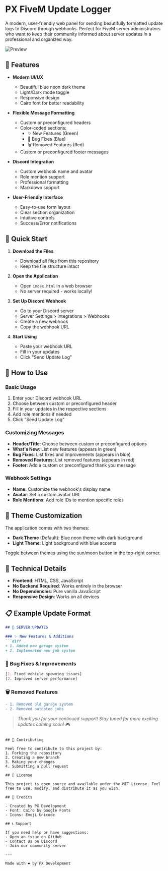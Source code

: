 # PX FiveM Update Logger

A modern, user-friendly web panel for sending beautifully formatted update logs to Discord through webhooks. Perfect for FiveM server administrators who want to keep their community informed about server updates in a professional and organized way.

![Preview](https://media.discordapp.net/attachments/1234585384269385882/1404182296679944292/772205e82db62ab95425ef0c7064b62bca1c265c.png?ex=689a422b&is=6898f0ab&hm=542b01f328c10008b6892cedc2f142922e834f686da13907e16dc45bd8c52014&=&format=webp&quality=lossless&width=978&height=978)

## 🌟 Features

- **Modern UI/UX**
  - Beautiful blue neon dark theme
  - Light/Dark mode toggle
  - Responsive design
  - Cairo font for better readability

- **Flexible Message Formatting**
  - Custom or preconfigured headers
  - Color-coded sections:
    - ✨ New Features (Green)
    - 🔧 Bug Fixes (Blue)
    - 🗑️ Removed Features (Red)
  - Custom or preconfigured footer messages

- **Discord Integration**
  - Custom webhook name and avatar
  - Role mention support
  - Professional formatting
  - Markdown support

- **User-Friendly Interface**
  - Easy-to-use form layout
  - Clear section organization
  - Intuitive controls
  - Success/Error notifications

## 🚀 Quick Start

1. **Download the Files**
   - Download all files from this repository
   - Keep the file structure intact

2. **Open the Application**
   - Open `index.html` in a web browser
   - No server required - works locally!

3. **Set Up Discord Webhook**
   - Go to your Discord server
   - Server Settings > Integrations > Webhooks
   - Create a new webhook
   - Copy the webhook URL

4. **Start Using**
   - Paste your webhook URL
   - Fill in your updates
   - Click "Send Update Log"

## 📝 How to Use

### Basic Usage
1. Enter your Discord webhook URL
2. Choose between custom or preconfigured header
3. Fill in your updates in the respective sections
4. Add role mentions if needed
5. Click "Send Update Log"

### Customizing Messages
- **Header/Title**: Choose between custom or preconfigured options
- **What's New**: List new features (appears in green)
- **Bug Fixes**: List fixes and improvements (appears in blue)
- **Removed Features**: List removed features (appears in red)
- **Footer**: Add a custom or preconfigured thank you message

### Webhook Settings
- **Name**: Customize the webhook's display name
- **Avatar**: Set a custom avatar URL
- **Role Mentions**: Add role IDs to mention specific roles

## 🎨 Theme Customization

The application comes with two themes:
- **Dark Theme** (Default): Blue neon theme with dark background
- **Light Theme**: Light background with blue accents

Toggle between themes using the sun/moon button in the top-right corner.

## 🔧 Technical Details

- **Frontend**: HTML, CSS, JavaScript
- **No Backend Required**: Works entirely in the browser
- **No Dependencies**: Pure vanilla JavaScript
- **Responsive Design**: Works on all devices

## 📋 Example Update Format

```markdown
## 🚀 SERVER UPDATES

### ✨ New Features & Additions
```diff
+ 1. Added new garage system
+ 2. Implemented new job system
```

### 🔧 Bug Fixes & Improvements
```css
[1. Fixed vehicle spawning issues]
[2. Improved server performance]
```

### 🗑️ Removed Features
```diff
- 1. Removed old garage system
- 2. Removed outdated jobs
```

> *Thank you for your continued support! Stay tuned for more exciting updates coming soon!* 🎮
```

## 🤝 Contributing

Feel free to contribute to this project by:
1. Forking the repository
2. Creating a new branch
3. Making your changes
4. Submitting a pull request

## 📄 License

This project is open source and available under the MIT License. Feel free to use, modify, and distribute it as you wish.

## 🙏 Credits

- Created by PX Development
- Font: Cairo by Google Fonts
- Icons: Emoji Unicode

## 📞 Support

If you need help or have suggestions:
- Open an issue on GitHub
- Contact us on Discord
- Join our community server

---

Made with ❤️ by PX Development 

